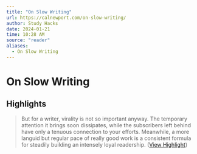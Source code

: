 ```yaml
---
title: "On Slow Writing"
url: https://calnewport.com/on-slow-writing/
author: Study Hacks
date: 2024-01-21
time: 10:28 AM
source: "reader"
aliases:
  - On Slow Writing
---
```

# On Slow Writing

## Highlights
> But for a writer, virality is not so important anyway. The temporary attention it brings soon dissipates, while the subscribers left behind have only a tenuous connection to your efforts. Meanwhile, a more languid but regular pace of really good work is a consistent formula for steadily building an intensely loyal readership. ([View Highlight](https://read.readwise.io/read/01hmf0rbd3hek80qgm7yw4m50g))

